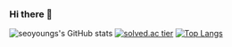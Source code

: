 ### Hi there 👋

<!--
**seoyoungs/seoyoungs** is a ✨ _special_ ✨ repository because its `README.md` (this file) appears on your GitHub profile.

Here are some ideas to get you started:

<p>
  <em>
    저는 <b>뉴비</b> 학생 개발자입니다. 👨‍💻 <br>
    다양한 재미있는 것들을 <b>개발</b>하는 걸 좋아합니다. 🎁 <br>
    재미있고 <b>유용하고</b>✨ <b>편리한</b>🎉 소프트웨어를 만들고 싶습니다. 
  </em>  
</p>


- 🔭 I’m currently working on ...
- 🌱 I’m currently learning ...
- 👯 I’m looking to collaborate on ...
- 🤔 I’m looking for help with ...
- 💬 Ask me about ...
- 📫 How to reach me: ...
- 😄 Pronouns: ...
- ⚡ Fun fact: ...
-->
![seoyoungs's GitHub stats](https://github-readme-stats.vercel.app/api?username=seoyoungs&show_icons=true&theme=radical)
[![solved.ac tier](http://mazassumnida.wtf/api/generate_badge?boj=gkh459459)](https://solved.ac/gkh459459)
[![Top Langs](https://github-readme-stats.vercel.app/api/top-langs/?username=seoyoungs&langs_count=8)](https://github.com/seoyoungs/github-readme-stats)

